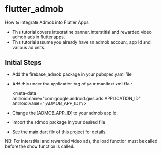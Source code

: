 # flutter_admob
How to Integrate Admob into Flutter Apps
* This tutorial covers integrating banner, interstitial and rewarded video admob ads in flutter apps.
* This tutorial assume you already have an admob account, app Id and various ad units.


## Initial Steps
* Add the firebase_admob package in your pubspec.yaml file
* Add this under the application tag of your manifest.xml file : <p>
\<meta-data android:name="com.google.android.gms.ads.APPLICATION_ID" android:value="[ADMOB_APP_ID]"/> 
 
*  Change the [ADMOB_APP_ID] to your admob app Id.
*  Import the admob package in your desired file
*  See the main.dart file of this project for details.

NB: For interstitial and rewarded video ads, the load function must be called before the show function is called.




